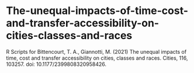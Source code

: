 # The-unequal-impacts-of-time-cost-and-transfer-accessibility-on-cities-classes-and-races
R Scripts for Bittencourt, T. A., Giannotti, M. (2021) The unequal impacts of time, cost and transfer accessibility on cities, classes and races. Cities, 116, 103257. doi: 10.1177/2399808320958426.
